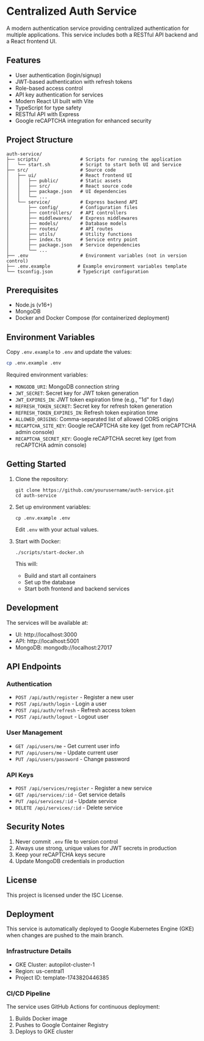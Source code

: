 # Centralized Auth Service

A modern authentication service providing centralized authentication for multiple applications. This service includes both a RESTful API backend and a React frontend UI.

## Features

- User authentication (login/signup)
- JWT-based authentication with refresh tokens
- Role-based access control
- API key authentication for services 
- Modern React UI built with Vite
- TypeScript for type safety
- RESTful API with Express
- Google reCAPTCHA integration for enhanced security

## Project Structure

```
auth-service/
├── scripts/               # Scripts for running the application
│   └── start.sh           # Script to start both UI and Service
├── src/                   # Source code
│   ├── ui/                # React frontend UI
│   │   ├── public/        # Static assets
│   │   ├── src/           # React source code
│   │   ├── package.json   # UI dependencies
│   │   └── ...
│   └── service/           # Express backend API
│       ├── config/        # Configuration files
│       ├── controllers/   # API controllers
│       ├── middlewares/   # Express middlewares
│       ├── models/        # Database models
│       ├── routes/        # API routes
│       ├── utils/         # Utility functions
│       ├── index.ts       # Service entry point
│       ├── package.json   # Service dependencies
│       └── ...
├── .env                   # Environment variables (not in version control)
├── .env.example          # Example environment variables template
└── tsconfig.json         # TypeScript configuration
```

## Prerequisites

- Node.js (v16+) 
- MongoDB
- Docker and Docker Compose (for containerized deployment)

## Environment Variables

Copy `.env.example` to `.env` and update the values:

```bash
cp .env.example .env
```

Required environment variables:

- `MONGODB_URI`: MongoDB connection string
- `JWT_SECRET`: Secret key for JWT token generation
- `JWT_EXPIRES_IN`: JWT token expiration time (e.g., "1d" for 1 day)
- `REFRESH_TOKEN_SECRET`: Secret key for refresh token generation
- `REFRESH_TOKEN_EXPIRES_IN`: Refresh token expiration time
- `ALLOWED_ORIGINS`: Comma-separated list of allowed CORS origins
- `RECAPTCHA_SITE_KEY`: Google reCAPTCHA site key (get from reCAPTCHA admin console)
- `RECAPTCHA_SECRET_KEY`: Google reCAPTCHA secret key (get from reCAPTCHA admin console)

## Getting Started

1. Clone the repository:
   ```
   git clone https://github.com/yourusername/auth-service.git
   cd auth-service
   ```

2. Set up environment variables:
   ```
   cp .env.example .env
   ```
   Edit `.env` with your actual values.

3. Start with Docker:
   ```
   ./scripts/start-docker.sh
   ```

   This will:
   - Build and start all containers
   - Set up the database
   - Start both frontend and backend services

## Development

The services will be available at:
- UI: http://localhost:3000
- API: http://localhost:5001
- MongoDB: mongodb://localhost:27017

## API Endpoints

### Authentication

- `POST /api/auth/register` - Register a new user
- `POST /api/auth/login` - Login a user
- `POST /api/auth/refresh` - Refresh access token
- `POST /api/auth/logout` - Logout user

### User Management

- `GET /api/users/me` - Get current user info
- `PUT /api/users/me` - Update current user
- `PUT /api/users/password` - Change password

### API Keys

- `POST /api/services/register` - Register a new service
- `GET /api/services/:id` - Get service details
- `PUT /api/services/:id` - Update service
- `DELETE /api/services/:id` - Delete service

## Security Notes

1. Never commit `.env` file to version control
2. Always use strong, unique values for JWT secrets in production
3. Keep your reCAPTCHA keys secure
4. Update MongoDB credentials in production

## License

This project is licensed under the ISC License.

## Deployment
This service is automatically deployed to Google Kubernetes Engine (GKE) when changes are pushed to the main branch.

### Infrastructure Details
- GKE Cluster: autopilot-cluster-1
- Region: us-central1
- Project ID: template-1743820446385

### CI/CD Pipeline
The service uses GitHub Actions for continuous deployment:
1. Builds Docker image
2. Pushes to Google Container Registry
3. Deploys to GKE cluster 
